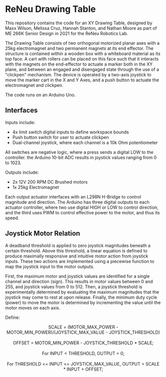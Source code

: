 # ReNeu Drawing Table
This repository contains the code for an XY Drawing Table, designed by Maxx Wilson, Melissa Cruz, Hannah Stanton, and Nathan Moore as part of ME 266K Senior Design in 2021 for the ReNeu Robotics Lab.

The Drawing Table consists of two orthogonal motorized planar axes with a 25kg electromagnet and two permanent magnets at its end effector. The structure is contained within a wooden box with a whiteboard material as its top face. A cart with rollers can be placed on this face such that it interacts with the magnets on the end-effector to actuate a marker both in the XY plane, and between an engaged and disengaged state through the use of a "clickpen" mechanism. The device is operated by a two-axis joystick to move the marker cart in the X and Y Axes, and a push button to actuate the electromagnet and clickpen.

The code runs on an Arduino Uno.

## Interfaces
Inputs include:
- 4x limit switch digital inputs to define workspace bounds
- Push button switch for user to actuate clickpen
- Dual-channel joystick, where each channel is a 10k Ohm potentiometer

All switches are negative logic, where a press sends a digital LOW to the controller. the Arduino 10-bit ADC results in joystick values ranging from 0 to 1023.

Outputs include:
- 2x 12V 200 RPM DC Brushed motors
- 1x 25kg Electromagnet

Each output actuator interfaces with an L298N H-Bridge to control magnitude and direction. The Arduino has three digital outputs to each actuator controller, where two use digital HIGH or LOW to control direction, and the third uses PWM to control effective power to the motor, and thus its speed.

## Joystick Motor Relation
A deadband threshold is applied to zero joystick magnitudes beneath a certain threshold. Above this threshold, a linear equation is defined to produce maximally responsive and intuitive motor action from joystick inputs. These two actions are implemented using a piecewise function to map the joystick input to the motor outputs.

First, the maximum motor and joystick values are identified for a single channel and direction (sign). This results in motor values between 0 and 255, and joystick values from 0 to 512. Then, a joystick threshold is experimentally determined by evaluating the maximum magnitudes that the joystick may come to rest at upon release. Finally, the minimum duty cycle (power) to move the motor is determined by incrementing the value until the motor moves on each axis.

Define:

<div align="center"> SCALE = (MOTOR_MAX_POWER - MOTOR_MIN_POWER)/(JOYSTICK_MAX_VALUE - JOYSTICK_THRESHOLD) <br> <br> OFFSET = MOTOR_MIN_POWER - JOYSTICK_THRESHOLD * SCALE; <br> <br> For INPUT < THRESHOLD, OUTPUT = 0; <br> <br> For THRESHOLD <= INPUT <= JOYSTICK_MAX_VALUE, OUTPUT = SCALE * INPUT + OFFSET;<div align="left">
